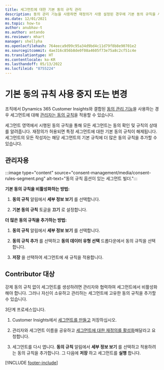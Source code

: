 ```yaml
---
title: 세그먼트에 대한 기본 동의 규칙 관리
description: 동의 관리 기능을 사용하면 재정의가 사용 설정된 경우에 기본 동의 규칙을 사용 중지하거나 변경할 수 있습니다.
ms.date: 12/01/2021
ms.topic: how-to
author: anubhav-t
ms.author: antando
ms.reviewer: mhart
manager: shellyha
ms.openlocfilehash: 764eeca9d99c95a34d9bd4c11d79f8b8e90701e2
ms.sourcegitcommit: 4ae316c856b8de0f08a4605f73e75a8c2cf51c4e
ms.translationtype: HT
ms.contentlocale: ko-KR
ms.lasthandoff: 05/13/2022
ms.locfileid: "8755224"
---
```

# <a name="disable-or-change-default-consent-rules"></a>기본 동의 규칙 사용 중지 또는 변경

조직에서 Dynamics 365 Customer Insights와 결합된 [동의 관리 기능](consent-management/overview.md)을 사용하는 경우 세그먼트에 대해 [관리자는 동의 규칙](activate-consent.md)을 적용할 수 있습니다. 

세그먼트 영역에서 시행된 동의 규칙을 통해 모든 세그먼트는 동의 확인 및 규칙의 상태를 알려줍니다. 재정의가 허용되면 특정 세그먼트에 대한 기본 동의 규칙이 해제됩니다. 세그먼트의 모든 작성자는 해당 세그먼트의 기본 규칙에 더 많은 동의 규칙을 추가할 수 있습니다. 

## <a name="for-administrators"></a>관리자용

:::image type="content" source="consent-management/media/consent-rules-segment.png" alt-text="동의 규칙 옵션이 있는 세그먼트 빌더.":::

**기본 동의 규칙을 비활성화하는 방법:**

1. **동의 규칙** 알림에서 **세부 정보 보기** 를 선택합니다. 

1. **기본 동의 규칙** 토글을 **끄기** 로 설정합니다.

**더 많은 동의 규칙을 추가하는 방법:**

1. **동의 규칙** 알림에서 **세부 정보 보기** 를 선택합니다. 

1. **동의 규칙 추가** 를 선택하고 **동의 데이터 유형 선택** 드롭다운에서 동의 규칙을 선택합니다.

1. **저장** 을 선택하여 세그먼트에 새 규칙을 적용합니다.

## <a name="for-contributors"></a>Contributor 대상

강제 동의 규칙 없이 세그먼트를 생성하려면 관리자와 협력하여 세그먼트에서 비활성화해야 합니다. 그러나 자신이 소유하고 관리하는 세그먼트에 고유한 동의 규칙을 추가할 수 있습니다.

3단계 프로세스입니다. 
1. Customer Insights에서 [세그먼트를 만들고](segments.md) 저장하십시오. 

1. 관리자와 세그먼트 이름을 공유하고 [세그먼트에 대한 재정의를 활성화](activate-consent.md)해달라고 요청합니다. 

1. 세그먼트를 다시 엽니다. **동의 규칙** 알림에서 **세부 정보 보기** 를 선택하고 적용하려는 동의 규칙을 추가합니다. 그 다음에 **저장** 하고 세그먼트를 **실행** 합니다.



[!INCLUDE [footer-include](includes/footer-banner.md)] 
